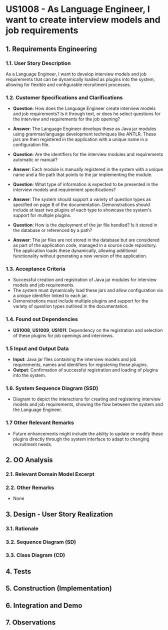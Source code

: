# US1008 - As Language Engineer, I want to create interview models and job requirements

## 1. Requirements Engineering

### 1.1. User Story Description

As a Language Engineer, I want to develop interview models and job requirements that can be dynamically loaded as plugins into the system, allowing for flexible and configurable recruitment processes.

### 1.2. Customer Specifications and Clarifications

- **Question**: How does the Language Engineer create interview models and job requirements? Is it through text, or does he select questions for the interview and requirements for the job opening?
- **Answer**: The Language Engineer develops these as Java jar modules using grammar/language development techniques like ANTLR. These jars are then registered in the application with a unique name in a configuration file.

- **Question**: Are the identifiers for the interview modules and requirements automatic or manual?
- **Answer**: Each module is manually registered in the system with a unique name and a file path that points to the jar implementing the module.

- **Question**: What type of information is expected to be presented in the interview models and requirement specifications?
- **Answer**: The system should support a variety of question types as specified on page 8 of the documentation. Demonstrations should include at least two plugins of each type to showcase the system's support for multiple plugins.

- **Question**: How is the deployment of the jar file handled? Is it stored in the database or referenced by a path?
- **Answer**: The jar files are not stored in the database but are considered as part of the application code, managed in a source code repository. The application loads these dynamically, allowing additional functionality without generating a new version of the application.

### 1.3. Acceptance Criteria

- Successful creation and registration of Java jar modules for interview models and job requirements.
- The system must dynamically load these jars and allow configuration via a unique identifier linked to each jar.
- Demonstrations must include multiple plugins and support for the variety of question types outlined in the documentation.

### 1.4. Found out Dependencies

- **US1008**, **US1009**, **US1011**: Dependency on the registration and selection of these plugins for job openings and interviews.

### 1.5 Input and Output Data

- **Input**: Java jar files containing the interview models and job requirements, names and identifiers for registering these plugins.
- **Output**: Confirmation of successful registration and loading of plugins into the system.

### 1.6. System Sequence Diagram (SSD)

- Diagram to depict the interactions for creating and registering interview models and job requirements, showing the flow between the system and the Language Engineer.

### 1.7 Other Relevant Remarks

- Future enhancements might include the ability to update or modify these plugins directly through the system interface to adapt to changing recruitment needs.

## 2. OO Analysis

### 2.1. Relevant Domain Model Excerpt



### 2.2. Other Remarks

- None

## 3. Design - User Story Realization

### 3.1. Rationale



### 3.2. Sequence Diagram (SD)



### 3.3. Class Diagram (CD)


## 4. Tests 



## 5. Construction (Implementation)



## 6. Integration and Demo 



## 7. Observations

